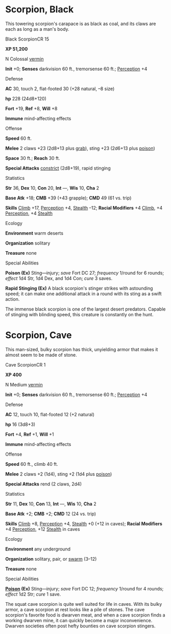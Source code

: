 # Scorpion, Black 

This towering scorpion's carapace is as black as coal, and its claws are each as long as a man's body.

Black ScorpionCR 15

**XP 51,200**

N Colossal [vermin](monsters/creatureTypes.md#_vermin)

**Init** +0; **Senses** darkvision 60 ft., tremorsense 60 ft.; [Perception](additionalMonsters/../skills/perception.md#_perception) +4

Defense

**AC** 30, touch 2, flat-footed 30 (+28 natural, –8 size)

**hp** 228 (24d8+120)

**Fort** +19, **Ref** +8, **Will** +8

**Immune** mind-affecting effects

Offense

**Speed** 60 ft.

**Melee** 2 claws +23 (2d8+13 plus [grab](monsters/universalMonsterRules.md#_grab)), sting +23 (2d6+13 plus [poison](monsters/universalMonsterRules.md#_poison-(ex-or-su)))

**Space** 30 ft.; **Reach** 30 ft.

**Special Attacks** [constrict](monsters/universalMonsterRules.md#_constrict) (2d8+19), rapid stinging

Statistics

**Str** 36, **Dex** 10, **Con** 20, **Int** —, **Wis** 10, **Cha** 2

**Base Atk** +18; **CMB** +39 (+43 grapple); **CMD** 49 (61 vs. trip)

**Skills** [Climb](additionalMonsters/../skills/climb.md#_climb) +17, [Perception](additionalMonsters/../skills/perception.md#_perception) +4, [Stealth](additionalMonsters/../skills/stealth.md#_stealth) –12; **Racial Modifiers** +4 [Climb](additionalMonsters/../skills/climb.md#_climb), +4 [Perception](additionalMonsters/../skills/perception.md#_perception), +4 [Stealth](additionalMonsters/../skills/stealth.md#_stealth)

Ecology

**Environment** warm deserts

**Organization** solitary

**Treasure** none

Special Abilities

**Poison (Ex)** Sting—injury; _save_ Fort DC 27; _frequency_ 1/round for 6 rounds; _effect_ 1d4 Str, 1d4 Dex, and 1d4 Con; _cure_ 3 saves.

**Rapid Stinging (Ex)** A black scorpion's stinger strikes with astounding speed; it can make one additional attack in a round with its sting as a swift action.

The immense black scorpion is one of the largest desert predators. Capable of stinging with blinding speed, this creature is constantly on the hunt.

# Scorpion, Cave

This man-sized, bulky scorpion has thick, unyielding armor that makes it almost seem to be made of stone.

Cave ScorpionCR 1

**XP 400**

N Medium [vermin](monsters/creatureTypes.md#_vermin)

**Init** +0; **Senses** darkvision 60 ft., tremorsense 60 ft.; [Perception](additionalMonsters/../skills/perception.md#_perception) +4

Defense

**AC** 12, touch 10, flat-footed 12 (+2 natural)

**hp** 16 (3d8+3)

**Fort** +4, **Ref** +1, **Will** +1

**Immune** mind-affecting effects

Offense

**Speed** 60 ft., climb 40 ft.

**Melee** 2 claws +2 (1d4), sting +2 (1d4 plus [poison](monsters/universalMonsterRules.md#_poison-(ex-or-su)))

**Special Attacks** rend (2 claws, 2d4)

Statistics

**Str** 11, **Dex** 10, **Con** 13, **Int** —, **Wis** 10, **Cha** 2

**Base Atk** +2; **CMB** +2; **CMD** 12 (24 vs. trip)

**Skills** [Climb](additionalMonsters/../skills/climb.md#_climb) +8, [Perception](additionalMonsters/../skills/perception.md#_perception) +4, [Stealth](additionalMonsters/../skills/stealth.md#_stealth) +0 (+12 in caves); **Racial Modifiers** +4 [Perception](additionalMonsters/../skills/perception.md#_perception), +12 [Stealth](additionalMonsters/../skills/stealth.md#_stealth) in caves

Ecology

**Environment** any underground

**Organization** solitary, pair, or [swarm](monsters/creatureTypes.md#_swarm-subtype) (3–12)

**Treasure** none

Special Abilities

**[Poison](monsters/universalMonsterRules.md#_poison-(ex-or-su)) (Ex)** Sting—injury; _save_ Fort DC 12; _frequency_ 1/round for 4 rounds; _effect_ 1d2 Str; _cure_ 1 save.

The squat cave scorpion is quite well suited for life in caves. With its bulky armor, a cave scorpion at rest looks like a pile of stones. The cave scorpion's favorite food is dwarven meat, and when a cave scorpion finds a working dwarven mine, it can quickly become a major inconvenience. Dwarven societies often post hefty bounties on cave scorpion stingers.

